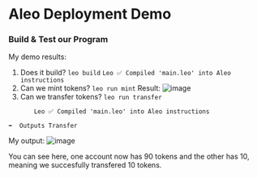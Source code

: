 # Aleo Deployment Demo
### Build & Test our Program

My demo results: 

1. Does it build? `leo build`
   `Leo ✅ Compiled 'main.leo' into Aleo instructions`
2. Can we mint tokens? `leo run mint`
   Result: ![image](https://github.com/aabdel0181/aleo-deploy-workshop/assets/68669398/32d4f7ab-d288-4c4a-84d9-2fd76799180c)
3. Can we transfer tokens? `leo run transfer`

```craigjohnson@home deploy_workshop % leo run transfer
       Leo ✅ Compiled 'main.leo' into Aleo instructions

➡️  Outputs Transfer
```
My output: ![image](https://github.com/aabdel0181/aleo-deploy-workshop/assets/68669398/2820ddfd-5817-495c-bf4f-cdde4d566375)


You can see here, one account now has 90 tokens and the other has 10, meaning we succesfully transfered 10 tokens.

